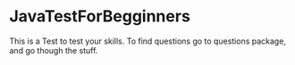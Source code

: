 # JavaTestForBegginners
This is a Test to test your skills. To find questions go to questions package, and go though the stuff. 
